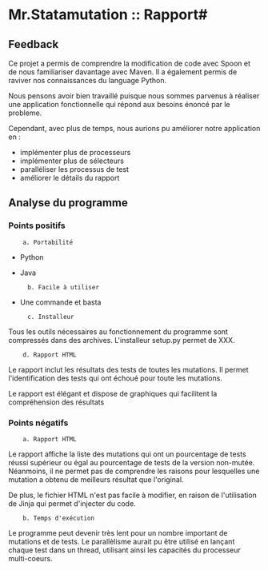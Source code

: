 # Mr.Statamutation :: Rapport#

## Feedback ##
	
Ce projet a permis de comprendre la modification de code avec 
Spoon et de nous familiariser davantage avec Maven. 
Il a également permis de raviver nos connaissances du language
Python.

Nous pensons avoir bien travaillé puisque nous sommes parvenus
à réaliser une application fonctionnelle qui répond aux
besoins énoncé par le probleme.

Cependant, avec plus de temps, nous aurions pu améliorer notre
application en :
- implémenter plus de processeurs
- implémenter plus de sélecteurs
- paralléliser les processus de test
- améliorer le détails du rapport


## Analyse du programme ##

### Points positifs ###

		a. Portabilité

- Python 
- Java 

	
		b. Facile à utiliser

- Une commande et basta
	
	
		c. Installeur 

Tous les outils nécessaires au 
fonctionnement du programme  sont compressés dans des archives. 
L'installeur setup.py permet de XXX.
	
	
		d. Rapport HTML
	
Le rapport inclut les résultats des tests de toutes les mutations.
Il permet l'identification des tests qui ont échoué pour toute les
mutations.

Le rapport est élégant et dispose de graphiques qui facilitent la
compréhension des résultats


### Points négatifs ###

		a. Rapport HTML

Le rapport affiche la liste des mutations qui ont un pourcentage de 
tests réussi supérieur ou égal au pourcentage de tests de la version 
non-mutée. Néanmoins, il ne permet pas de comprendre les raisons pour
lesquelles une mutation a obtenu de meilleurs résultat que l'original.

De plus, le fichier HTML n'est pas facile à modifier, en raison de
l'utilisation de Jinja qui permet d'injecter du code.


		b. Temps d'exécution
	
Le programme peut devenir très lent pour un nombre important de mutations
et de tests. Le parallèlisme aurait pu être utilisé en lançant chaque
test dans un thread, utilisant ainsi les capacités du processeur 
multi-coeurs.